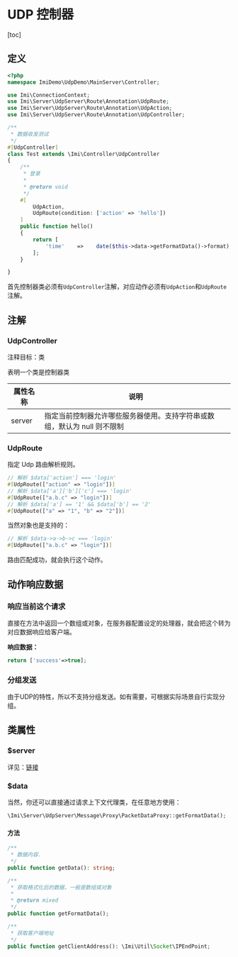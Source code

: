 # UDP 控制器

[toc]

## 定义

```php
<?php
namespace ImiDemo\UdpDemo\MainServer\Controller;

use Imi\ConnectionContext;
use Imi\Server\UdpServer\Route\Annotation\UdpRoute;
use Imi\Server\UdpServer\Route\Annotation\UdpAction;
use Imi\Server\UdpServer\Route\Annotation\UdpController;

/**
 * 数据收发测试
 */
#[UdpController]
class Test extends \Imi\Controller\UdpController
{
    /**
     * 登录
     * 
     * @return void
     */
    #[
        UdpAction,
        UdpRoute(condition: ['action' => 'hello'])
    ]
    public function hello()
    {
        return [
            'time'    =>    date($this->data->getFormatData()->format),
        ];
    }

}
```

首先控制器类必须有`UdpController`注解，对应动作必须有`UdpAction`和`UdpRoute`注解。

## 注解

### UdpController

注释目标：类

表明一个类是控制器类

| 属性名称 | 说明 |
| ------------ | ------------ 
| server | 指定当前控制器允许哪些服务器使用。支持字符串或数组，默认为 null 则不限制 |

### UdpRoute

指定 Udp 路由解析规则。

```php
// 解析 $data['action'] === 'login'
#[UdpRoute(["action" => "login"])]
// 解析 $data['a']['b']['c'] === 'login'
#[UdpRoute(["a.b.c" => "login"])]
// 解析 $data['a'] == '1' && $data['b'] == '2'
#[UdpRoute(["a" => "1", "b" => "2"])]
```

当然对象也是支持的：

```php
// 解析 $data->a->b->c === 'login'
#[UdpRoute(["a.b.c" => "login"])]
```

路由匹配成功，就会执行这个动作。

## 动作响应数据

### 响应当前这个请求

直接在方法中返回一个数组或对象，在服务器配置设定的处理器，就会把这个转为对应数据响应给客户端。

**响应数据：**

```php
return ['success'=>true];
```

### 分组发送

由于UDP的特性，所以不支持分组发送。如有需要，可根据实际场景自行实现分组。

## 类属性

### $server

详见：[链接](/v3.0/core/server.html)

### $data

当然，你还可以直接通过请求上下文代理类，在任意地方使用：

```php
\Imi\Server\UdpServer\Message\Proxy\PacketDataProxy::getFormatData();
```

#### 方法

```php
/**
 * 数据内容.
 */
public function getData(): string;

/**
 * 获取格式化后的数据，一般是数组或对象
 *
 * @return mixed
 */
public function getFormatData();

/**
 * 获取客户端地址
 */
public function getClientAddress(): \Imi\Util\Socket\IPEndPoint;
```
